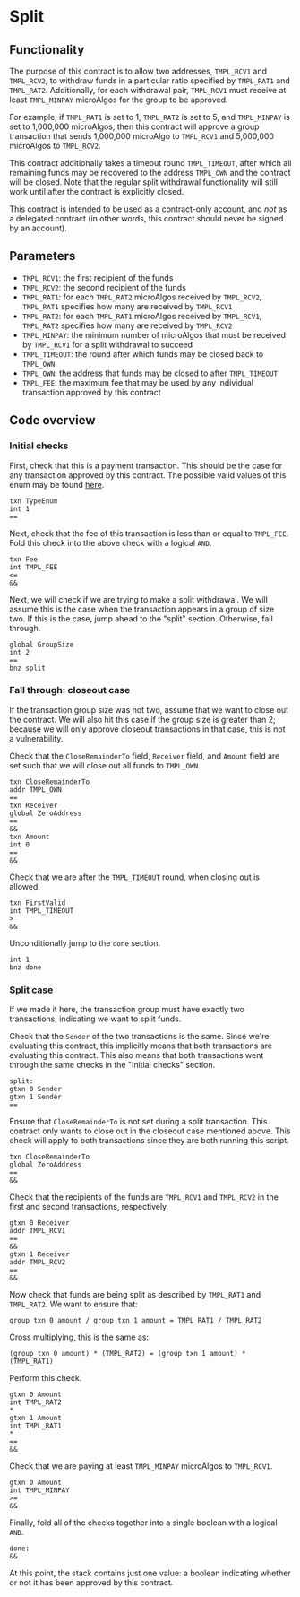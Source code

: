 # Split

## Functionality

The purpose of this contract is to allow two addresses, `TMPL_RCV1` and `TMPL_RCV2`, to withdraw funds in a particular ratio specified by `TMPL_RAT1` and `TMPL_RAT2`. Additionally, for each withdrawal pair, `TMPL_RCV1` must receive at least `TMPL_MINPAY` microAlgos for the group to be approved.

For example, if `TMPL_RAT1` is set to 1, `TMPL_RAT2` is set to 5, and `TMPL_MINPAY` is set to 1,000,000 microAlgos, then this contract will approve a group transaction that sends 1,000,000 microAlgo to `TMPL_RCV1` and 5,000,000 microAlgos to `TMPL_RCV2`.

This contract additionally takes a timeout round `TMPL_TIMEOUT`, after which all remaining funds may be recovered to the address `TMPL_OWN` and the contract will be closed. Note that the regular split withdrawal functionality will still work until after the contract is explicitly closed.

This contract is intended to be used as a contract-only account, and *not* as a delegated contract (in other words, this contract should never be signed by an account).

## Parameters

  - `TMPL_RCV1`: the first recipient of the funds
  - `TMPL_RCV2`: the second recipient of the funds
  - `TMPL_RAT1`: for each `TMPL_RAT2` microAlgos received by `TMPL_RCV2`, `TMPL_RAT1` specifies how many are received by `TMPL_RCV1`
  - `TMPL_RAT2`: for each `TMPL_RAT1` microAlgos received by `TMPL_RCV1`, `TMPL_RAT2` specifies how many are received by `TMPL_RCV2`
  - `TMPL_MINPAY`: the minimum number of microAlgos that must be received by `TMPL_RCV1` for a split withdrawal to succeed
  - `TMPL_TIMEOUT`: the round after which funds may be closed back to `TMPL_OWN`
  - `TMPL_OWN`: the address that funds may be closed to after `TMPL_TIMEOUT`
  - `TMPL_FEE`: the maximum fee that may be used by any individual transaction approved by this contract

## Code overview

### Initial checks

First, check that this is a payment transaction. This should be the case for any transaction approved by this contract. The possible valid values of this enum may be found [here](https://github.com/Quarkonium-chain/go-quarkonium/blob/9978b3aed0643751246af82f5538ba1e7de47310/data/transactions/logic/assembler.go#L569).

```
txn TypeEnum
int 1
==
```

Next, check that the fee of this transaction is less than or equal to `TMPL_FEE`. Fold this check into the above check with a logical `AND`.

```
txn Fee
int TMPL_FEE
<=
&&
```

Next, we will check if we are trying to make a split withdrawal. We will assume this is the case when the transaction appears in a group of size two. If this is the case, jump ahead to the "split" section. Otherwise, fall through.

```
global GroupSize
int 2
==
bnz split
```

### Fall through: closeout case

If the transaction group size was not two, assume that we want to close out the contract. We will also hit this case if the group size is greater than 2; because we will only approve closeout transactions in that case, this is not a vulnerability.

Check that the `CloseRemainderTo` field, `Receiver` field, and `Amount` field are set such that we will close out all funds to `TMPL_OWN`.

```
txn CloseRemainderTo
addr TMPL_OWN
==
txn Receiver
global ZeroAddress
==
&&
txn Amount
int 0
==
&&
```

Check that we are after the `TMPL_TIMEOUT` round, when closing out is allowed.

```
txn FirstValid
int TMPL_TIMEOUT
>
&&
```

Unconditionally jump to the `done` section.

```
int 1
bnz done
```

### Split case

If we made it here, the transaction group must have exactly two transactions, indicating we want to split funds.

Check that the `Sender` of the two transactions is the same. Since we're evaluating this contract, this implicitly means that both transactions are evaluating this contract. This also means that both transactions went through the same checks in the "Initial checks" section.

```
split:
gtxn 0 Sender
gtxn 1 Sender
==
```

Ensure that `CloseRemainderTo` is not set during a split transaction. This contract only wants to close out in the closeout case mentioned above. This check will apply to both transactions since they are both running this script.

```
txn CloseRemainderTo
global ZeroAddress
==
&&
```

Check that the recipients of the funds are `TMPL_RCV1` and `TMPL_RCV2` in the first and second transactions, respectively.

```
gtxn 0 Receiver
addr TMPL_RCV1
==
&&
gtxn 1 Receiver
addr TMPL_RCV2
==
&&
```

Now check that funds are being split as described by `TMPL_RAT1` and `TMPL_RAT2`. We want to ensure that:

`group txn 0 amount / group txn 1 amount = TMPL_RAT1 / TMPL_RAT2`

Cross multiplying, this is the same as:

`(group txn 0 amount) * (TMPL_RAT2) = (group txn 1 amount) * (TMPL_RAT1)`

Perform this check.

```
gtxn 0 Amount
int TMPL_RAT2
*
gtxn 1 Amount
int TMPL_RAT1
*
==
&&
```

Check that we are paying at least `TMPL_MINPAY` microAlgos to `TMPL_RCV1`.

```
gtxn 0 Amount
int TMPL_MINPAY
>=
&&
```

Finally, fold all of the checks together into a single boolean with a logical `AND`.

```
done:
&&
```

At this point, the stack contains just one value: a boolean indicating whether or not it has been approved by this contract.
